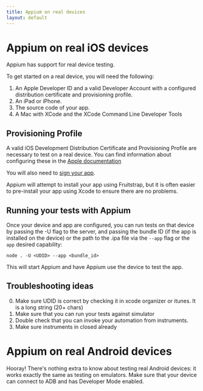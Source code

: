 ```yaml
---
title: Appium on real devices
layout: default
---
```


Appium on real iOS devices
======================
Appium has support for real device testing.

To get started on a real device, you will need the following:

1. An Apple Developer ID and a valid Developer Account with a configured distribution certificate and provisioning profile.
2. An iPad or iPhone.
3. The source code of your app.
4. A Mac with XCode and the XCode Command Line Developer Tools

Provisioning Profile
---

A valid iOS Development Distribution Certificate and Provisioning Profile are necessary to test on a real device. You can find information about configuring these in the [Apple documentation](http://developer.apple.com/library/ios/#documentation/ToolsLanguages/Conceptual/YourFirstAppStoreSubmission/TestYourApponManyDevicesandiOSVersions/TestYourApponManyDevicesandiOSVersions.html)

You will also need to [sign your app](http://developer.apple.com/library/ios/#documentation/ToolsLanguages/Conceptual/YourFirstAppStoreSubmission/ProvisionYourDevicesforDevelopment/ProvisionYourDevicesforDevelopment.html#//apple_ref/doc/uid/TP40011375-CH4-SW1).

Appium will attempt to install your app using Fruitstrap, but it is often easier to pre-install your app using Xcode to ensure there are no problems.

Running your tests with Appium
---

Once your device and app are configured, you can run tests on that device by passing the -U flag to the server, and passing the bundle ID (if the app is installed on the device) or the path to the .ipa file via the `--app` flag or the `app` desired capability:

```
node . -U <UDID> --app <bundle_id>
```

This will start Appium and have Appium use the device to test the app.

Troubleshooting ideas
---

0. Make sure UDID is correct by checking it in xcode organizer or itunes. It is a long string (20+ chars)
0. Make sure that you can run your tests against simulator
0. Double check that you can invoke your automation from instruments.
0. Make sure instruments in closed already

Appium on real Android devices
==============================

Hooray! There's nothing extra to know about testing real Android devices: it works exactly the same as testing on emulators. Make sure that your device can connect to ADB and has Developer Mode enabled.
